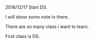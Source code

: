 2016/12/17 Start DS.

I will show some note in there.

There are so many class i want to learn.

First class is DS.


